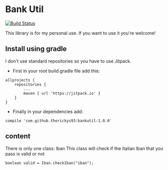 # Bank Util

[![Build Status](https://travis-ci.org/therickys93/bankutil.svg?branch=master)](https://travis-ci.org/therickys93/bankutil)

This library is for my personal use. If you want to use it you're welcome!

## Install using gradle

I don't use standard repositories so you have to use Jitpack.

* First in your root build.gradle file add this:

```
allprojects {
	repositories {
		...
		maven { url 'https://jitpack.io' }
	}
}
```

* Finally in your dependencies add:

```
compile 'com.github.therickys93:bankutil:1.0.0'
```

## content

There is only one class: Iban
This class will check if the Italian Iban that you pass is valid or not

```
boolean valid = Iban.checkIban("iban");
```
